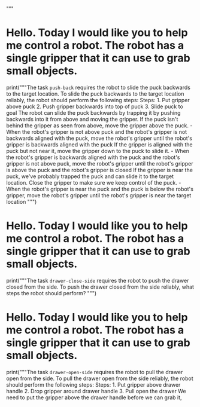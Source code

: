 
"""

# Hello. Today I would like you to help me control a robot. The robot has a single gripper that it can use to grab small objects.


print("""The task `push-back` requires the robot to slide the puck backwards to the target location.
To slide the puck backwards to the target location reliably, the robot should perform the following steps:
    Steps:  1. Put gripper above puck  2. Push gripper backwards into top of puck  3. Slide puck to goal
    The robot can slide the puck backwards by trapping it by pushing backwards into it from above and moving the gripper. If the puck isn't behind the gripper as seen from above, move the gripper above the puck.
    - When the robot's gripper is not above puck and the robot's gripper is not backwards aligned with the puck, move the robot's gripper until the robot's gripper is backwards aligned with the puck
    If the gripper is aligned with the puck but not near it, move the gripper down to the puck to slide it.
    - When the robot's gripper is backwards aligned with the puck and the robot's gripper is not above puck, move the robot's gripper until the robot's gripper is above the puck and the robot's gripper is closed
    If the gripper is near the puck, we've probably trapped the puck and can slide it to the target location. Close the gripper to make sure we keep control of the puck.
    - When the robot's gripper is near the puck and the puck is below the robot's gripper, move the robot's gripper until the robot's gripper is near the target location
""")

# Hello. Today I would like you to help me control a robot. The robot has a single gripper that it can use to grab small objects.

print("""The task `drawer-close-side` requires the robot to push the drawer closed from the side.
To push the drawer closed from the side reliably, what steps the robot should perform?
""")

# Hello. Today I would like you to help me control a robot. The robot has a single gripper that it can use to grab small objects.

print("""The task `drawer-open-side` requires the robot to pull the drawer open from the side.
To pull the drawer open from the side reliably, the robot should perform the following steps:
    Steps:  1. Put gripper above drawer handle  2. Drop gripper around drawer handle  3. Pull open the drawer
    We need to put the gripper above the drawer handle before we can grab it,